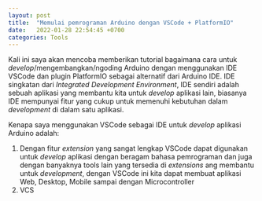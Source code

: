 ```yaml
---
layout: post
title:  "Memulai pemrograman Arduino dengan VSCode + PlatformIO"
date:   2022-01-28 22:54:45 +0700
categories: Tools
---
```


Kali ini saya akan mencoba memberikan tutorial bagaimana cara untuk _develop_/mengembangkan/ngoding Arduino dengan menggunakan IDE VSCode dan plugin PlatformIO sebagai alternatif dari Arduino IDE. IDE singkatan dari _Integrated Development Environment_, IDE sendiri adalah sebuah aplikasi yang membantu kita untuk _develop_ aplikasi lain, biasanya IDE mempunyai fitur yang cukup untuk memenuhi kebutuhan dalam _development_ di dalam satu aplikasi.

Kenapa saya menggunakan VSCode sebagai IDE untuk _develop_ aplikasi Arduino adalah: 
1. Dengan fitur _extension_ yang sangat lengkap VSCode dapat digunakan untuk _develop_ aplikasi dengan beragam bahasa pemrograman dan juga dengan banyaknya tools lain yang tersedia di _extensions_ ang membantu untuk _development_, dengan VSCode ini kita dapat membuat aplikasi Web, Desktop, Mobile sampai dengan Microcontroller 
2. VCS